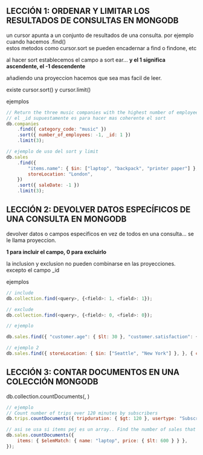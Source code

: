 ## LECCIÓN 1: ORDENAR Y LIMITAR LOS RESULTADOS DE CONSULTAS EN MONGODB

un cursor apunta a un conjunto de resultados de una consulta. por ejemplo cuando hacemos .find()  
estos metodos como cursor.sort se pueden encadernar a find o findone, etc

al hacer sort establecemos el campo a sort ear... **y el 1 significa ascendente, el -1 descendente**

añadiendo una proyeccion hacemos que sea mas facil de leer.

existe cursor.sort() y cursor.limit()

ejemplos

```javascript
// Return the three music companies with the highest number of employees. Ensure consistent sort order.
// el _id supuestamente es para hacer mas coherente el sort
db.companies
    .find({ category_code: "music" })
    .sort({ number_of_employees: -1, _id: 1 })
    .limit(3);

// ejemplo de uso del sort y limit
db.sales
    .find({
        "items.name": { $in: ["laptop", "backpack", "printer paper"] },
        storeLocation: "London",
    })
    .sort({ saleDate: -1 })
    .limit(3);
```

## LECCIÓN 2: DEVOLVER DATOS ESPECÍFICOS DE UNA CONSULTA EN MONGODB

devolver datos o campos especificos en vez de todos en una consulta... se le llama proyeccion.

**1 para incluir el campo, 0 para excluirlo**

la inclusion y exclusion no pueden combinarse en las proyecciones. excepto el campo \_id

ejemplos

```javascript
// include
db.collection.find(<query>, {<field>: 1, <field>: 1});

// exclude
db.collection.find(<query>, {<field>: 0, <field>: 0});

// ejemplo

db.sales.find({ "customer.age": { $lt: 30 }, "customer.satisfaction": { $gt: 3 }, }, { "customer.satisfaction": 1, "customer.age": 1, "storeLocation": 1, "saleDate": 1, "_id": 0, });

// ejemplo 2
db.sales.find({ storeLocation: { $in: ["Seattle", "New York"] }, }, { couponUsed: 0, purchaseMethod: 0, customer: 0, })
```

## LECCIÓN 3: CONTAR DOCUMENTOS EN UNA COLECCIÓN MONGODB

db.collection.countDocuments(<query>, <options>)

```javascript
// ejemplo
// Count number of trips over 120 minutes by subscribers
db.trips.countDocuments({ tripduration: { $gt: 120 }, usertype: "Subscriber" });

// asi se usa si items pej es un array.. Find the number of sales that included a laptop that cost less that $600.(Forgot the command? Check the hint below!)
db.sales.countDocuments({
    items: { $elemMatch: { name: "laptop", price: { $lt: 600 } } },
});
```
